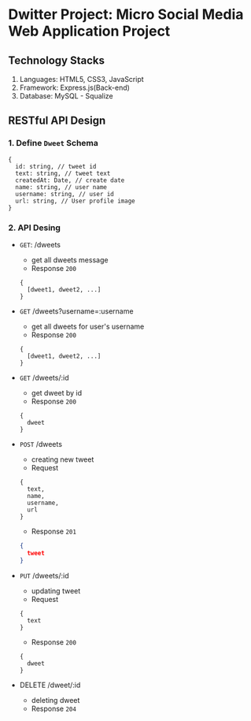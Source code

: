 # Dwitter Project: Micro Social Media Web Application Project

## Technology Stacks

1. Languages: HTML5, CSS3, JavaScript
2. Framework: Express.js(Back-end)
3. Database: MySQL - Squalize

## RESTful API Design

### 1. Define `Dweet` Schema

```
{
  id: string, // tweet id
  text: string, // tweet text
  createdAt: Date, // create date
  name: string, // user name
  username: string, // user id
  url: string, // User profile image
}
```

### 2. API Desing

- `GET`: /dweets
  - get all dweets message
  - Response `200`
  ```
  {
    [dweet1, dweet2, ...]
  }
  ```
- `GET` /dweets?username=:username
  - get all dweets for user's username
  - Response `200`
  ```
  {
    [dweet1, dweet2, ...]
  }
  ```
- `GET` /dweets/:id
  - get dweet by id
  - Response `200`
  ```
  {
    dweet
  }
  ```
- `POST` /dweets
  - creating new tweet
  - Request
  ```
  {
    text,
    name,
    username,
    url
  }
  ```
  - Response `201`
  ```json
  {
    tweet
  }
  ```
- `PUT` /dweets/:id

  - updating tweet
  - Request

  ```
  {
  	text
  }
  ```

  - Response `200`

  ```
  {
  	dweet
  }
  ```

- DELETE /dweet/:id
  - deleting dweet
  - Response `204`
